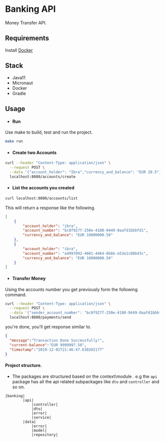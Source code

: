 # Banking API

Money Transfer API.

## Requirements 
Install [Docker](https://docs.docker.com/v17.09/engine/installation/)

## Stack 
* Java11
* Micronaut
* Docker
* Gradle

## Usage

* #### Run
Use make to build, test and run the project.

```bash
make run
```
* #### Create two Accounts

```bash
curl --header "Content-Type: application/json" \
  --request POST \
  --data '{"account_holder": "Ibra","currency_and_balance": "EUR 20.5"}' \
  localhost:8080/accounts/create
```
* #### List the accounts you created 
```bash
curl localhost:8080/accounts/list
```
This will return a response like the following.
```json
[
    {
        "account_holder": "ibra",
        "account_number": "bc8f927f-250e-4180-9449-0aafd1bbbfd1",
        "currency_and_balance": "EUR 10000000.50"
    },
    {
        "account_holder": "ibra",
        "account_number": "a4997092-4601-4464-8bbb-e53e1c80b43c",
        "currency_and_balance": "EUR 10000000.50"
    }
]
```

* #### Transfer Money
Using the accounts number you get previously form the following command.

```bash
curl --header "Content-Type: application/json" \
  --request POST \
  --data '{"sender_account_number": "bc8f927f-250e-4180-9449-0aafd1bbbfd1", "beneficiary_account_number": "a4997092-4601-4464-8bbb-e53e1c80b43c", "currency_and_amount": "EUR 3"}' \
  localhost:8080/payments/send
```

you're done, you'll get response similar to.
```json
{
  "message":"Transaction Done Successfully!",
  "current-balance":"EUR 9999997.50",
  "timestamp":"2019-12-01T21:46:47.630202177"
}
```

#### Project structure. ####
* The packages are structured based on the context\module . e.g the `api` package has all the api related subpackages like `dto` and `controller` and so on. 
```$xslt
|banking|
        |api|
            |controller|
            |dto|
            |error|
            |service|
        |data|
            |error|
            |model|
            |repository|
```